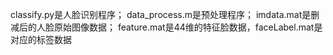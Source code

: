 classify.py是人脸识别程序；
data_process.m是预处理程序；
imdata.mat是删减后的人脸原始图像数据；
feature.mat是44维的特征脸数据，faceLabel.mat是对应的标签数据
